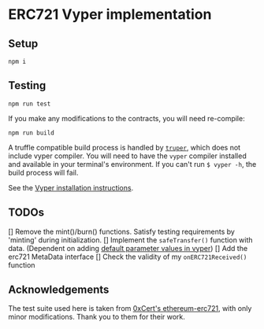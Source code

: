# ERC721 Vyper implementation

## Setup

`npm i`

## Testing

`npm run test`

If you make any modifications to the contracts, you will need re-compile: 

`npm run build`

A truffle compatible build process is handled by [`truper`](https://www.npmjs.com/package/truper), which does not include vyper compiler. You will need to have the `vyper` compiler installed and available in your terminal's environment. If you can't run `$ vyper -h`, the build process will fail. 

See the [Vyper installation instructions](https://vyper.readthedocs.io/en/latest/installing-vyper.html).

## TODOs

[] Remove the mint()/burn() functions. Satisfy testing requirements by 'minting' during initialization.
[] Implement the `safeTransfer()` function with data. (Dependent on adding [default parameter values in vyper](https://github.com/ethereum/vyper/issues/903))
[] Add the erc721 MetaData interface
[] Check the validity of my `onERC721Received()` function


## Acknowledgements

The test suite used here is taken from [0xCert's ethereum-erc721](https://github.com/0xcert/ethereum-erc721), with only minor modifications. Thank you to them for their work. 